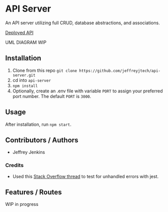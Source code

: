 # API Server

An API server utilizing full CRUD, database abstractions, and associations.

[Deployed API](https://jjtech-api-server.herokuapp.com/)

UML DIAGRAM WIP
<!-- ![UML Diagram](./assets/uml-401-lab-3.jpg) -->

## Installation

1. Clone from this repo `git clone https://github.com/jeffreyjtech/api-server.git`
2. cd into `api-server`
3. `npm install`
4. Optionally, create an .env file with variable `PORT` to assign your preferred port number. The default `PORT` is `3000`.

## Usage

After installation, run `npm start`.

## Contributors / Authors

- Jeffrey Jenkins

### Credits

- Used this [Stack Overflow thread](https://stackoverflow.com/questions/50643965/jest-testing-try-catch) to test for unhandled errors with jest.

## Features / Routes

WIP in progress
